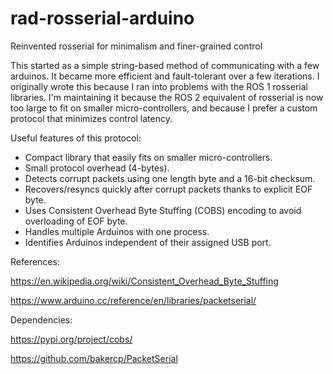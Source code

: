 # rad-rosserial-arduino
Reinvented rosserial for minimalism and finer-grained control

This started as a simple string-based method of communicating with a few arduinos.
It became more efficient and fault-tolerant over a few iterations.
I originally wrote this because I ran into problems with the ROS 1 rosserial libraries. 
I'm maintaining it because the ROS 2 equivalent of rosserial is now
too large to fit on smaller micro-controllers, and because I prefer a custom protocol that 
minimizes control latency.

Useful features of this protocol:
* Compact library that easily fits on smaller micro-controllers.
* Small protocol overhead (4-bytes).
* Detects corrupt packets using one length byte and a 16-bit checksum.
* Recovers/resyncs quickly after corrupt packets thanks to explicit EOF byte.
* Uses Consistent Overhead Byte Stuffing (COBS) encoding to avoid overloading of EOF byte.
* Handles multiple Arduinos with one process.
* Identifies Arduinos independent of their assigned USB port.

References:

https://en.wikipedia.org/wiki/Consistent_Overhead_Byte_Stuffing

https://www.arduino.cc/reference/en/libraries/packetserial/

Dependencies:

https://pypi.org/project/cobs/

https://github.com/bakercp/PacketSerial
